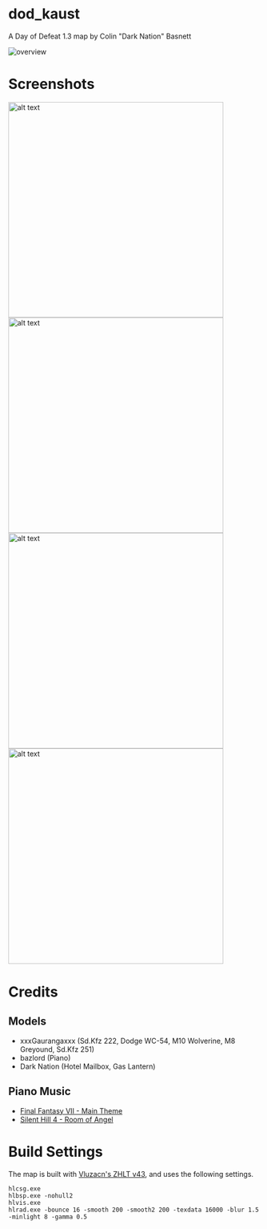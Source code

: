 # dod_kaust
A Day of Defeat 1.3 map by Colin "Dark Nation" Basnett

![overview](https://media.githubusercontent.com/media/cmbasnett/dod_kaust/master/docs/images/overview.png)

# Screenshots
<img src="https://media.githubusercontent.com/media/cmbasnett/dod_kaust/master/docs/images/screenshot_01.jpg" alt="alt text" width="430"> <img src="https://media.githubusercontent.com/media/cmbasnett/dod_kaust/master/docs/images/screenshot_02.jpg" alt="alt text" width="430"> <img src="https://media.githubusercontent.com/media/cmbasnett/dod_kaust/master/docs/images/screenshot_03.jpg" alt="alt text" width="430"> <img src="https://media.githubusercontent.com/media/cmbasnett/dod_kaust/master/docs/images/screenshot_04.jpg" alt="alt text" width="430">

# Credits

## Models
   - xxxGaurangaxxx (Sd.Kfz 222, Dodge WC-54, M10 Wolverine, M8 Greyound, Sd.Kfz 251)
   - bazlord (Piano)
   - Dark Nation (Hotel Mailbox, Gas Lantern)

## Piano Music
   - [Final Fantasy VII - Main Theme](https://www.youtube.com/watch?v=H-KpMgxKJxE)
   - [Silent Hill 4 - Room of Angel](https://www.youtube.com/watch?v=S9jYB8SvV7E)

# Build Settings
The map is built with [Vluzacn's ZHLT v43](https://forums.svencoop.com/showthread.php/42174-Vluzacn-s-ZHLT-v34-Update), and uses the following settings.


    hlcsg.exe
    hlbsp.exe -nohull2
    hlvis.exe
    hlrad.exe -bounce 16 -smooth 200 -smooth2 200 -texdata 16000 -blur 1.5 -minlight 8 -gamma 0.5
